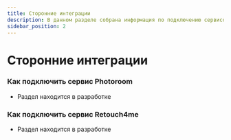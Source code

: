 ```yaml
---
title: Сторонние интеграции
description: В данном разделе собрана информация по подключению сервисов Photoroom и Retouch4me
sidebar_position: 2
---
```


# Сторонние интеграции
### Как подключить сервис Photoroom
* Раздел находится в разработке

### Как подключить сервис Retouch4me
* Раздел находится в разработке
